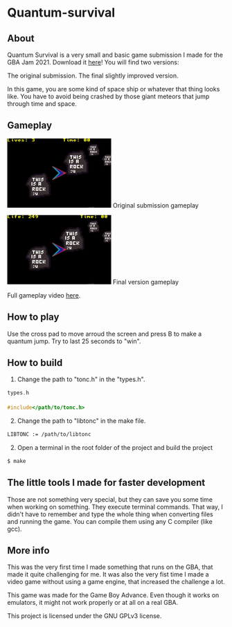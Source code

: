 # Quantum-survival

## About

Quantum Survival is a very small and basic game submission I made for the GBA Jam 2021.
Download it [here](https://larkskwared.itch.io/quantum-sruvival)!
You will find two versions:

The original submission.
The final slightly improved version.

In this game, you are some kind of space ship or whatever that thing looks like.
You have to avoid being crashed by those giant meteors that jump through time and space.

## Gameplay

![](docs/original_gameplay.gif)
Original submission gameplay

![](docs/final_gameplay.gif)
Final version gameplay

Full gameplay video [here](https://youtu.be/DJDpwwcTC-M).
## How to play

Use the cross pad to move arroud the screen and press B to make a quantum jump.
Try to last 25 seconds to "win".

## How to build

1. Change the path to "tonc.h" in the "types.h".

```c
types.h

#include</path/to/tonc.h>
```

2. Change the path to "libtonc" in the make file.

```bash
LIBTONC	:= /path/to/libtonc
```

2. Open a terminal in the root folder of the project and build the project

```bash
$ make
```

## The little tools I made for faster development

Those are not something very special, but they can save you some time when working on something.
They execute terminal commands. That way, I didn't have to remember and type the whole thing when
converting files and running the game. You can compile them using any C compiler (like gcc).

## More info

This was the very first time I made something that runs on the GBA, that made it quite challenging for me.
It was also the very fist time I made a video game without using a game engine, that increased the challenge a lot.

This game was made for the Game Boy Advance.
Even though it works on emulators, it might not work properly or at all on a real GBA.

This project is licensed under the GNU GPLv3 license.
